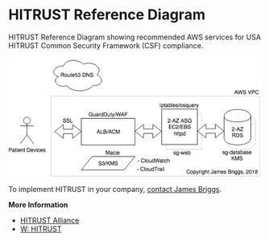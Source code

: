 # HITRUST Reference Diagram

HITRUST Reference Diagram showing recommended AWS services for USA HITRUST Common Security Framework (CSF) compliance.

![HITRUST Reference Diagram](HITRUSTReferenceDiagram.png)

To implement HITRUST in your company, [contact James Briggs](http://www.jebriggs.com/contact.html).

**More Information**

* [HITRUST Alliance](https://hitrustalliance.net/)
* [W: HITRUST](https://en.wikipedia.org/wiki/HITRUST)
